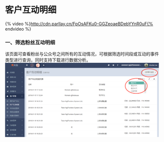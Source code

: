 # 客户互动明细

{% video %}http://cdn.parllay.cn/FpOsAFKu0-GGZeoaeBDebYYnR0uF{% endvideo %}

### 一、筛选粉丝互动明细

该页面可查看粉丝与公众号之间所有的互动情况，可根据筛选时间段或互动的事件类型进行查询，同时支持下载进行数据分析。
![](/assets/1516357800.png)

